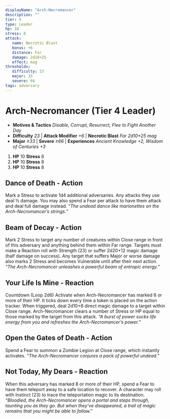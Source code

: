 ```yaml
---
displayName: "Arch-Necromancer"
description: ""
tier: 4
type: Leader
hp: 10
stress: 8
attack:
   name: Necrotic Blast
   bonus: +6
   distance: Far
   damage: 2d10+25
   effect: mag
thresholds:
   difficulty: 23
   major: 33
   severe: 66
tags: adversary
---
```

# Arch-Necromancer (Tier 4 Leader)

- **Motives & Tactics** _Disable, Corrupt, Resurrect, Flee to Fight Another Day_
- **Difficulty** _23_ | **Attack Modifier** _+6_ | **Necrotic Blast** _Far 2d10+25 mag_
- **Major** _≥33_ | **Severe** _≥66_ | **Experiences** _Ancient Knowledge +2, Wisdom of Centuries +3_

1. **HP** 10
   **Stress** 8
2. **HP** 10
   **Stress** 8
3. **HP** 10
   **Stress** 8

## Dance of Death - Action
Mark a Stress to activate 1d4 additional adversaries. Any attacks they use deal ½ damage. You may also spend a Fear per attack to have them attack and deal full damage instead. _“The undead dance like marionettes on the Arch-Necromancer’s strings.”_

## Beam of Decay - Action
Mark 2 Stress to target any number of creatures within Close range in front of this adversary and anything behind them within Far range. Targets must make a Reaction roll with Strength (23) or suffer 2d20+12 magic damage (half damage on success). Any target that suffers Major or worse damage also marks 2 Stress and becomes Vulnerable until after their next action. _“The Arch-Necromancer unleashes a powerful beam of entropic energy.”_

## Your Life Is Mine - Reaction
Countdown (Loop 2d6) Activate when Arch-Necromancer has marked 6 or more of their HP. It ticks down every time a token is placed on the action tracker. When triggered, deal 2d10+6 direct magic damage to a target within Close range. Arch-Necromancer clears a number of Stress or HP equal to those marked by the target from this attack. _“A burst of power sucks life energy from you and refreshes the Arch-Necromancer’s power.”_

## Open the Gates of Death - Action
Spend a Fear to summon a Zombie Legion at Close range, which instantly activates. _“The Arch-Necromancer conjures a pack of powerful undead.”_

## Not Today, My Dears - Reaction
When this adversary has marked 8 or more of their HP, spend a Fear to have them teleport away to a safe location to recover. A character may roll with Instinct (23) to trace the teleportation magic to its destination. _“Bloodied, the Arch-Necromancer opens a portal and steps through, taunting you as they go. But when they’ve disappeared, a trail of magic remains that you might be able to follow.”_
